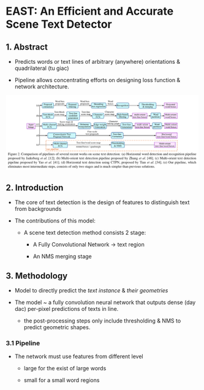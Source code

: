 # EAST: An Efficient and Accurate Scene Text Detector

## 1. Abstract

+ Predicts words or text lines of arbitrary (anywhere) orientations & quadrilateral (tu giac)

+ Pipeline allows concentrating efforts on designing loss function & network architecture.

![Comparison of pipeline of several recent works](./figures/f2_compare_pipelines_several_methods.png)


## 2. Introduction

+ The core of text detection is the design of features to distinguish text from backgrounds

+ The contributions of this model:

    - A scene text detection method consists 2 stage:

        - A Fully Convolutional Network -> text region

        - An NMS merging stage

## 3. Methodology

+ Model to directly predict the *text instance* & *their geometries*

+ The model ~ a fully convolution neural network that outputs dense (day dac) per-pixel predictions of texts in line.

    - the post-processing steps only include thresholding & NMS to predict geometric shapes.

### 3.1 Pipeline

+ The network must use features from different level

    - large for the exist of large words

    - small for a small word regions
